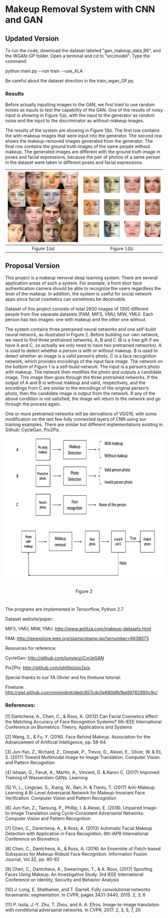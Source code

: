 # Makeup Removal System with CNN and GAN




## Updated Version
To run the code, download the dataset labeled "gan_makeup_data_96", and the WGAN-GP folder. Open a terminal and cd to "src/model". Type the command:
	
python main.py --run train --use_XLA

Be careful about the dataset direction in the train_wgan_GP.py.

### Results
Before actually inputting images to the GAN, we first tried to use random noises as inputs to test the
capability of the GAN. One of the results of noisy input is showing in Figure 1(a), with the input to
the generator as random noise and the input to the discriminator as without-makeup images.

The results of the system are showing in Figure 1(b). The first row contains the with-makeup images
that were input into the generator. The second row shows the makeup-removed images generated from
the generator. The final row contains the ground truth images of the same people without makeup.
The generated images are different with the ground truth image in poses and facial expressions,
because the pair of photos of a same person in the dataset were taken in different poses and facial
expressions.

| [![VideoBlocks](https://github.com/Oceanland-428/Makeup-Removal-System-with-CNN-and-GAN/blob/master/noisy_results.png)](http://videoblocks.com)  | [![AudioBlocks](https://github.com/Oceanland-428/Makeup-Removal-System-with-CNN-and-GAN/blob/master/removal_results.png)](http://audioblocks.com) |
|:---:|:---:|
| Figure 1(a) | Figure 1(b) |

## Proposal Version

This project is a makeup removal deep learning system. There are several application areas of such a system. For example, a front door face authentication camera should be able to recognize the users regardless the level of the makeup. In addition, the system is useful for social network apps since facial cosmetics can sometimes be deceivable.

Dataset of this project consists of total 2600 images of 1300 different people from five separate datasets (FAM, MIFS, VMU, MIW, YMU). Each person has two images: one with makeup and the other one without. 

The system contains three pretrained neural networks and one self-build neural network, as illustrated in Figure 2. Before building our own network, we need to find three pretrained networks, A, B and C (B is a free gift if we have A and C, so actually we only need to have two pretrained networks). A is used to detect whether a person is with or without makeup. B is used to detect whether an image is a valid person’s photo. C is a face recognition network, which provides encodings of the input face image. The network on the bottom of Figure 1 is a self-build network. The input is a person’s photo with makeup. The network then modifies the photo and outputs a candidate image. This image then goes through the three pretrained networks. If the output of A and B is without makeup and valid, respectively, and the encodings from C are similar to the encodings of the original person’s photo, then the candidate image is output from the network. If any of the above condition is not satisfied, the image will return to the network and go through the process again.

One or more pretrained networks will be derivations of VGG16, with some modification on the last few fully connected layers of CNN using our training examples. There are similar but different implementations existing in Github: CycleGan, Pix2Pix.

<p align="center">
  <img width="766" height="466" src="https://github.com/Oceanland-428/Makeup-Removal-System-with-CNN-and-GAN/blob/master/System_Arch.png">
</p>
<p align="center">
  Figure 2
</p>

#
The programs are implemented in Tensorflow, Python 2.7

Dataset website/paper:

MIFS, VMU, MIW, YMU: http://www.antitza.com/makeup-datasets.html

FAM: http://ieeexplore.ieee.org/stamp/stamp.jsp?arnumber=6638073

Resources for reference:

CycleGan: http://github.com/junyanz/CycleGAN

Pix2Pix: http://github.com/phillipi/pix2pix

Special thanks to our TA Olivier and his finetune tutorial:

Finetune: http://gist.github.com/omoindrot/dedc857cdc0e680dfb1be99762990c9c/

### References:

[1] Dantcheva, A., Chen, C., & Ross, A. (2012) Can Facial Cosmetics Affect the Matching Accuracy of Face
Recognition Systems? 5th IEEE International Conference on Biometrics: Theory, Applications and Systems

[2] Wang, S., & Fu, Y. (2016). Face Behind Makeup. Association for the Advancement of Artificial Intelligence,
pp. 58-64.

[3] Jun-Yan, Z., Richard, Z., Deepak, P., Trevor, D., Alexei, E., Oliver, W. & Eli, S. (2017) Toward Multimodal
Image-to-Image Translation. Computer Vision and Pattern Recognition

[4] Ishaan, G., Faruk, A., Martin, A., Vincent, D. & Aaron C. (2017) Improved Training of Wasserstein GANs.
Learning

[5] Yi, L., Lingxiao, S., Xiang, W., Ran, H. & Tieniu, T. (2017) Anti-Makeup: Learning A Bi-Level Adversarial
Network for Makeup-Invariant Face Verification. Computer Vision and Pattern Recognition

[6] Jun-Yan, Z., Taesung, P., Phillip, I. & Alexei, E. (2018). Unpaired Image-to-Image Translation using
Cycle-Consistent Adversarial Networks. Computer Vision and Pattern Recognition

[7] Chen, C., Dantcheva, A., & Ross, A. (2013) Automatic Facial Makeup Detection with Application in Face
Recognition. 6th IAPR International Conference on Biometrics

[8] Chen, C., Dantcheva, A., & Ross, A. (2016) An Ensemble of Patch-based Subspaces for Makeup-Robust
Face Recognition. Information Fusion Journal, Vol.32, pp. 80-92

[9] Chen, C., Dantcheva, A., Swearingen, T., & A. Ross, (2017) Spoofing Faces Using Makeup: An Investigative
Study. 3rd IEEE International Conference on Identity, Security and Behavior Analysis

[10] J. Long, E. Shelhamer, and T. Darrell. Fully convolutional networks forsemantic segmentation. In CVPR,
pages 3431-3440, 2015. 2, 3, 6

[11] P. Isola, J.-Y. Zhu, T. Zhou, and A. A. Efros. Image-to-image translation with conditional adversarial
networks. In CVPR, 2017. 2, 3, 5, 7, 20
